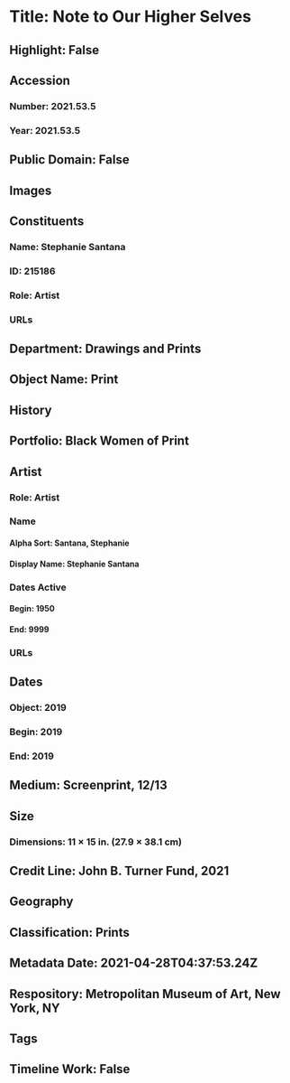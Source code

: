 # Title: Note to Our Higher Selves
## Highlight: False
## Accession
### Number: 2021.53.5
### Year: 2021.53.5
## Public Domain: False
## Images
## Constituents
### Name: Stephanie Santana
### ID: 215186
### Role: Artist
### URLs
## Department: Drawings and Prints
## Object Name: Print
## History
## Portfolio: Black Women of Print
## Artist
### Role: Artist
### Name
#### Alpha Sort: Santana, Stephanie
#### Display Name: Stephanie Santana
### Dates Active
#### Begin: 1950
#### End: 9999
### URLs
## Dates
### Object: 2019
### Begin: 2019
### End: 2019
## Medium: Screenprint, 12/13
## Size
### Dimensions: 11 × 15 in. (27.9 × 38.1 cm)
## Credit Line: John B. Turner Fund, 2021
## Geography
## Classification: Prints
## Metadata Date: 2021-04-28T04:37:53.24Z
## Respository: Metropolitan Museum of Art, New York, NY
## Tags
## Timeline Work: False